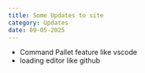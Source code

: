 ```yaml
---
title: Some Updates to site
category: Updates
date: 09-05-2025
---
```

 - Command Pallet feature like vscode
 - loading editor like github